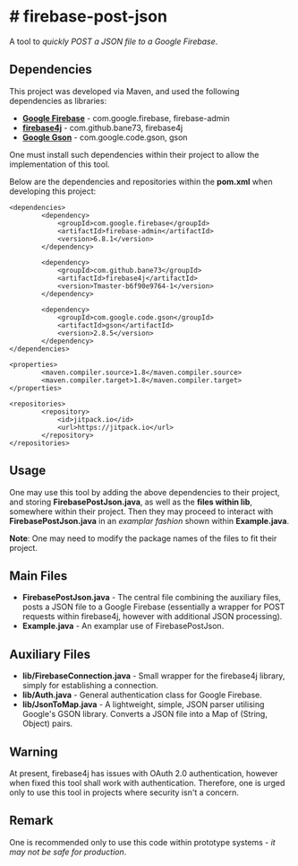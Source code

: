 # # firebase-post-json

A tool to *quickly POST a JSON file to a Google Firebase*.

## Dependencies

This project was developed via Maven, and used the following dependencies as libraries:

 - **[Google Firebase](https://firebase.google.com/)** - com.google.firebase, firebase-admin
 - **[firebase4j](https://github.com/bane73/firebase4j)** - com.github.bane73, firebase4j
 - **[Google Gson](https://github.com/google/gson)** - com.google.code.gson, gson
 
One must install such dependencies within their project to allow the implementation of this tool.

Below are the dependencies and repositories within the **pom.xml** when developing this project:

```
<dependencies>
        <dependency>
            <groupId>com.google.firebase</groupId>
            <artifactId>firebase-admin</artifactId>
            <version>6.8.1</version>
        </dependency>

        <dependency>
            <groupId>com.github.bane73</groupId>
            <artifactId>firebase4j</artifactId>
            <version>Tmaster-b6f90e9764-1</version>
        </dependency>

        <dependency>
            <groupId>com.google.code.gson</groupId>
            <artifactId>gson</artifactId>
            <version>2.8.5</version>
        </dependency>
</dependencies>

<properties>
        <maven.compiler.source>1.8</maven.compiler.source>
        <maven.compiler.target>1.8</maven.compiler.target>
</properties>

<repositories>
        <repository>
            <id>jitpack.io</id>
            <url>https://jitpack.io</url>
        </repository>
</repositories>
 ```

## Usage

One may use this tool by adding the above dependencies to their project, and storing **FirebasePostJson.java**, as well as the **files within lib**, somewhere within their project. Then they may proceed to interact with **FirebasePostJson.java** in an *examplar fashion* shown within **Example.java**.

**Note**: One may need to modify the package names of the files to fit their project.

## Main Files
 - **FirebasePostJson.java** - The central file combining the auxiliary files, posts a JSON file to a Google Firebase (essentially a wrapper for POST requests within firebase4j, however with additional JSON processing).
 - **Example.java** - An examplar use of FirebasePostJson.
 
## Auxiliary Files
 - **lib/FirebaseConnection.java** - Small wrapper for the firebase4j library, simply for establishing a connection.
 - **lib/Auth.java** - General authentication class for Google Firebase.
 - **lib/JsonToMap.java** - A lightweight, simple, JSON parser utilising Google's GSON library. Converts a JSON file into a Map of (String, Object) pairs.
 
 ## Warning

At present, firebase4j has issues with OAuth 2.0 authentication, however when fixed this tool shall work with authentication. Therefore, one is urged only to use this tool in projects where security isn't a concern.

## Remark

One is recommended only to use this code within prototype systems - *it may not be safe for production*.
